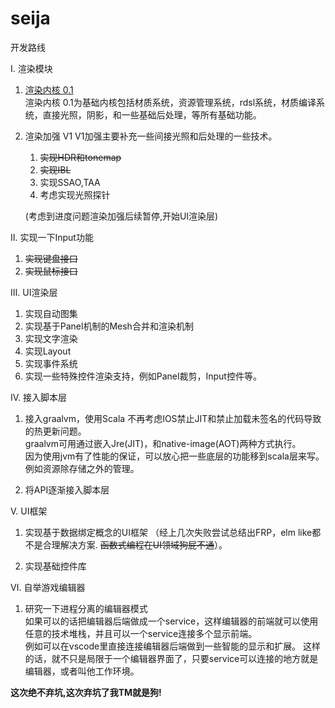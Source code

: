 # seija

开发路线  

Ⅰ. 渲染模块  
  1. <a href="./RENDER01.md"> 渲染内核 0.1</a>  
      渲染内核 0.1为基础内核包括材质系统，资源管理系统，rdsl系统，材质编译系统，直接光照，阴影，和一些基础后处理，等所有基础功能。

  2. 渲染加强 V1 
    V1加强主要补充一些间接光照和后处理的一些技术。
     1. <del> 实现HDR和tonemap </del> 
     2. <del> 实现IBL </del> 
     3. 实现SSAO,TAA
     4. 考虑实现光照探针

     (考虑到进度问题渲染加强后续暂停,开始UI渲染层)  

Ⅱ. 实现一下Input功能  
   1. <del> 实现键盘接口 </del>    
   2. <del> 实现鼠标接口  </del> 

Ⅲ. UI渲染层  
   1. 实现自动图集 
   2. 实现基于Panel机制的Mesh合并和渲染机制  
   3. 实现文字渲染  
   4. 实现Layout
   5. 实现事件系统  
   6. 实现一些特殊控件渲染支持，例如Panel裁剪，Input控件等。

Ⅳ. 接入脚本层
  1. 接入graalvm，使用Scala 
       不再考虑IOS禁止JIT和禁止加载未签名的代码导致的热更新问题。    
       graalvm可用通过嵌入Jre(JIT)，和native-image(AOT)两种方式执行。  
       因为使用jvm有了性能的保证，可以放心把一些底层的功能移到scala层来写。例如资源除存储之外的管理。

  3. 将API逐渐接入脚本层


Ⅴ. UI框架
  1. 实现基于数据绑定概念的UI框架 （经上几次失败尝试总结出FRP，elm like都不是合理解决方案. <del>函数式编程在UI领域狗屁不通</del>）。
  
  2. 实现基础控件库

Ⅵ. 自举游戏编辑器
  1. 研究一下进程分离的编辑器模式  
       如果可以的话把编辑器后端做成一个service，这样编辑器的前端就可以使用任意的技术堆栈，并且可以一个service连接多个显示前端。  
       例如可以在vscode里直接连接编辑器后端做到一些智能的显示和扩展。
       这样的话，就不只是局限于一个编辑器界面了，只要service可以连接的地方就是编辑器，或者叫他工作环境。 
   



<b>这次绝不弃坑,这次弃坑了我TM就是狗!</b>
